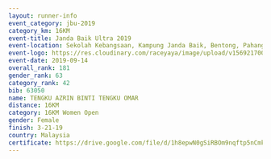 ```yaml
---
layout: runner-info 
event_category: jbu-2019 
category_km: 16KM 
event-title: Janda Baik Ultra 2019 
event-location: Sekolah Kebangsaan, Kampung Janda Baik, Bentong, Pahang, Malaysia 
event-logo: https://res.cloudinary.com/raceyaya/image/upload/v1569217009/logo/janda-baik_vch1pc.jpg 
event-date: 2019-09-14
overall_rank: 181
gender_rank: 63
category_rank: 42
bib: 63050
name: TENGKU AZRIN BINTI TENGKU OMAR
distance: 16KM
category: 16KM Women Open
gender: Female
finish: 3-21-19
country: Malaysia
certificate: https://drive.google.com/file/d/1h8epwN0gSiRBOm9nqftp5nCmk1OIrkBl/view?usp=sharing
---
```

